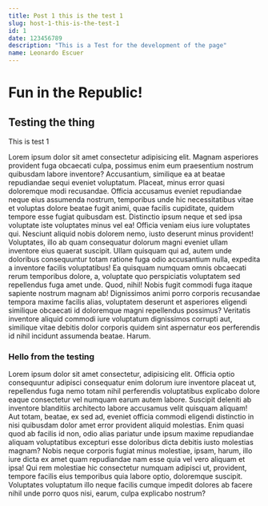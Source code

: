 ```yaml
---
title: Post 1 this is the test 1
slug: host-1-this-is-the-test-1
id: 1
date: 123456789
description: "This is a Test for the development of the page"
name: Leonardo Escuer
---
```


# Fun in the Republic!

## Testing the thing

This is test 1

Lorem ipsum dolor sit amet consectetur adipisicing elit. Magnam asperiores provident fuga obcaecati culpa, possimus enim eum praesentium nostrum quibusdam labore inventore? Accusantium, similique ea at beatae repudiandae sequi eveniet voluptatum. Placeat, minus error quasi doloremque modi recusandae. Officia accusamus eveniet repudiandae neque eius assumenda nostrum, temporibus unde hic necessitatibus vitae et voluptas dolore beatae fugit animi, quae facilis cupiditate, quidem tempore esse fugiat quibusdam est. Distinctio ipsum neque et sed ipsa voluptate iste voluptates minus vel ea! Officia veniam eius iure voluptates qui. Nesciunt aliquid nobis dolorem nemo, iusto deserunt minus provident! Voluptates, illo ab quam consequatur dolorum magni eveniet ullam inventore eius quaerat suscipit. Ullam quisquam qui ad, autem unde doloribus consequuntur totam ratione fuga odio accusantium nulla, expedita a inventore facilis voluptatibus! Ea quisquam numquam omnis obcaecati rerum temporibus dolore, a, voluptate quo perspiciatis voluptatem sed repellendus fuga amet unde. Quod, nihil! Nobis fugit commodi fuga itaque sapiente nostrum magnam ab! Dignissimos animi porro corporis recusandae tempora maxime facilis alias, voluptatem deserunt et asperiores eligendi similique obcaecati id doloremque magni repellendus possimus? Veritatis inventore aliquid commodi iure voluptatum dignissimos corrupti aut, similique vitae debitis dolor corporis quidem sint aspernatur eos perferendis id nihil incidunt assumenda beatae. Harum.

### Hello from the testing

Lorem ipsum dolor sit amet consectetur, adipisicing elit. Officia optio consequuntur adipisci consequatur enim dolorum iure inventore placeat ut, repellendus fuga nemo totam nihil perferendis voluptatibus explicabo dolore eaque consectetur vel numquam earum autem labore. Suscipit deleniti ab inventore blanditiis architecto labore accusamus velit quisquam aliquam! Aut totam, beatae, ex sed ad, eveniet officia commodi eligendi distinctio in nisi quibusdam dolor amet error provident aliquid molestias. Enim quasi quod ab facilis id non, odio alias pariatur unde ipsum maxime repudiandae aliquam voluptatibus excepturi esse doloribus dicta debitis iusto molestias magnam? Nobis neque corporis fugiat minus molestiae, ipsam, harum, illo iure dicta ex amet quam repudiandae nam esse quia vel vero aliquam et ipsa! Qui rem molestiae hic consectetur numquam adipisci ut, provident, tempore facilis eius temporibus quia labore optio, doloremque suscipit. Voluptates voluptatum illo neque facilis cumque impedit dolores ab facere nihil unde porro quos nisi, earum, culpa explicabo nostrum?
